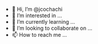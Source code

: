 - 👋 Hi, I’m @jcochachi
- 👀 I’m interested in ...
- 🌱 I’m currently learning ...
- 💞️ I’m looking to collaborate on ...
- 📫 How to reach me ...

<!---
jcochachi/jcochachi is a ✨ special ✨ repository because its `README.md` (this file) appears on your GitHub profile.
You can click the Preview link to take a look at your changes.
--->
